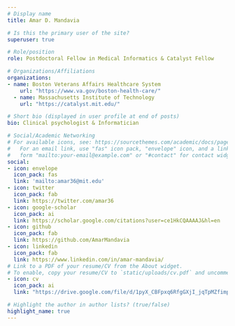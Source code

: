 ```yaml
---
# Display name
title: Amar D. Mandavia 

# Is this the primary user of the site?
superuser: true

# Role/position
role: Postdoctoral Fellow in Medical Informatics & Catalyst Fellow

# Organizations/Affiliations
organizations:
- name: Boston Veterans Affairs Healthcare System 
    url: "https://www.va.gov/boston-health-care/"
  - name: Massachusetts Institute of Technology 
    url: "https://catalyst.mit.edu/"

# Short bio (displayed in user profile at end of posts)
bio: Clinical psychologist & Informatician

# Social/Academic Networking
# For available icons, see: https://sourcethemes.com/academic/docs/page-builder/#icons
#   For an email link, use "fas" icon pack, "envelope" icon, and a link in the
#   form "mailto:your-email@example.com" or "#contact" for contact widget.
social:
- icon: envelope
  icon_pack: fas
  link: 'mailto:amar36@mit.edu'
- icon: twitter
  icon_pack: fab
  link: https://twitter.com/amar36
- icon: google-scholar
  icon_pack: ai
  link: https://scholar.google.com/citations?user=ce1HkCQAAAAJ&hl=en
- icon: github
  icon_pack: fab
  link: https://github.com/AmarMandavia
- icon: linkedin
  icon_pack: fab
  link: https://www.linkedin.com/in/amar-mandavia/
# Link to a PDF of your resume/CV from the About widget.
# To enable, copy your resume/CV to `static/uploads/cv.pdf` and uncomment the lines below.
- icon: cv
  icon_pack: ai
  link: "https://drive.google.com/file/d/1pyX_CBFpxq6RfgGXjI_jqTpMZfimpZEE/view?usp=drive_link"

# Highlight the author in author lists? (true/false)
highlight_name: true
---
```

